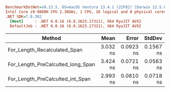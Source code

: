 ``` ini

BenchmarkDotNet=v0.13.5, OS=macOS Ventura 13.4.1 (22F82) [Darwin 22.5.0]
Intel Core i9-9880H CPU 2.30GHz, 1 CPU, 16 logical and 8 physical cores
.NET SDK=7.0.302
  [Host]     : .NET 6.0.16 (6.0.1623.17311), X64 RyuJIT AVX2
  DefaultJob : .NET 6.0.16 (6.0.1623.17311), X64 RyuJIT AVX2


```
|                            Method |     Mean |     Error |    StdDev |
|---------------------------------- |---------:|----------:|----------:|
|      For_Length_Recalculated_Span | 3.032 ns | 0.0923 ns | 0.1567 ns |
| For_Length_PreCalculted_long_Span | 3.424 ns | 0.0721 ns | 0.0563 ns |
|  For_Length_PreCalculted_int_Span | 2.993 ns | 0.0810 ns | 0.0718 ns |
